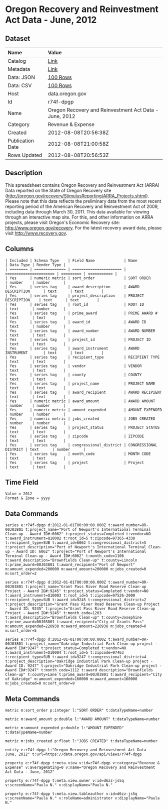 # Oregon Recovery and Reinvestment Act Data - June, 2012

## Dataset

| Name | Value |
| :--- | :---- |
| Catalog | [Link](https://catalog.data.gov/dataset/oregon-recovery-and-reinvestment-act-data-june-2012-371c3) |
| Metadata | [Link](https://data.oregon.gov/api/views/r74f-dpgp) |
| Data: JSON | [100 Rows](https://data.oregon.gov/api/views/r74f-dpgp/rows.json?max_rows=100) |
| Data: CSV | [100 Rows](https://data.oregon.gov/api/views/r74f-dpgp/rows.csv?max_rows=100) |
| Host | data.oregon.gov |
| Id | r74f-dpgp |
| Name | Oregon Recovery and Reinvestment Act Data - June, 2012 |
| Category | Revenue & Expense |
| Created | 2012-08-08T20:56:38Z |
| Publication Date | 2012-08-08T21:00:58Z |
| Rows Updated | 2012-08-08T20:56:53Z |

## Description

This spreadsheet contains Oregon Recovery and Reinvestment Act (ARRA) Data reported on the State of Oregon Recovery site (http://oregon.gov/recovery/StimulusReporting/ARRA_Projects.shtml). Please note that this data reflects the preliminary data from the most recent reporting period of the American Recovery and Reinvestment Act of 2009, including data through March 30, 2011. This data available for viewing through an interactive map site. For this, and other information on ARRA projects, please visit Oregon's Economic Recovery site: http://www.oregon.gov/recovery. For the latest recovery award data, please visit http://www.recovery.gov.

## Columns

```ls
| Included | Schema Type    | Field Name             | Name                   | Data Type | Render Type |
| ======== | ============== | ====================== | ====================== | ========= | =========== |
| Yes      | numeric metric | sort_order             | SORT ORDER             | number    | number      |
| Yes      | series tag     | award_description      | AWARD DESCRIPTION      | text      | text        |
| Yes      | series tag     | project_description    | PROJECT DESCRIPTION    | text      | text        |
| Yes      | series tag     | root_id                | ROOT ID                | text      | number      |
| Yes      | series tag     | prime_award            | PRIME AWARD #          | text      | text        |
| Yes      | series tag     | award_id               | AWARD ID               | text      | number      |
| Yes      | series tag     | award_number           | AWARD NUMBER           | text      | text        |
| Yes      | series tag     | project_id             | PROJECT ID             | text      | text        |
| Yes      | series tag     | award_instrument       | AWARD INSTRUMENT       | text      | text        |
| Yes      | series tag     | recipient_type         | RECIPIENT TYPE         | text      | text        |
| Yes      | series tag     | vendor                 | VENDOR                 | text      | text        |
| Yes      | series tag     | county                 | COUNTY                 | text      | text        |
| Yes      | series tag     | project_name           | PROJECT NAME           | text      | text        |
| Yes      | series tag     | award_recipient        | AWARD RECIPIENT        | text      | text        |
| Yes      | numeric metric | award_amount           | AWARD AMOUNT           | number    | number      |
| Yes      | numeric metric | amount_expended        | AMOUNT EXPENDED        | number    | number      |
| Yes      | numeric metric | jobs_created           | JOBS CREATED           | number    | number      |
| Yes      | series tag     | project_status         | PROJECT STATUS         | text      | text        |
| Yes      | series tag     | zipcode                | ZIPCODE                | text      | text        |
| Yes      | series tag     | congressional_district | CONGRESSIONAL DISTRICT | text      | number      |
| Yes      | series tag     | month_code             | MONTH CODE             | text      | text        |
| Yes      | series tag     | project                | Project                | text      | text        |
```

## Time Field

```ls
Value = 2012
Format & Zone = yyyy
```

## Data Commands

```ls
series e:r74f-dpgp d:2012-01-01T00:00:00.000Z t:award_number=OR-00J03801 t:project_name="Port of Newport's International Terminal Clean-up - Award ID#:6062" t:project_status=Completed t:vendor=NO t:award_instrument=Q10002 t:root_id=5 t:zipcode=97365-4338 t:recipient_type=SUB t:award_id=6062 t:congressional_district=5 t:project_description="Port of Newport's International Terminal Clean-up - Award ID: 6062" t:project="Port of Newport's International Terminal Clean-up - Award ID#:6062" t:month_code=1106 t:award_description="Brownfields Clean-up" t:county=Lincoln t:prime_award=00J03801 t:award_recipient="Port of Newport" m:amount_expended=200000 m:award_amount=200000 m:jobs_created=0 m:sort_order=2

series e:r74f-dpgp d:2012-01-01T00:00:00.000Z t:award_number=OR-00J03801 t:project_name="Grant Pass River Road Reserve Clean-up Project - Award ID#:9245" t:project_status=Completed t:vendor=NO t:award_instrument=Q10003 t:root_id=5 t:zipcode=97526-2000 t:recipient_type=SUB t:award_id=9245 t:congressional_district=2 t:project_description="Grant Pass River Road Reserve Clean-up Project - Award ID: 9245" t:project="Grant Pass River Road Reserve Clean-up Project - Award ID#:9245" t:month_code=1203 t:award_description="Brownfields Clean-up" t:county=Josephine t:prime_award=00J03801 t:award_recipient="City of Grants Pass" m:amount_expended=220938 m:award_amount=220938 m:jobs_created=0 m:sort_order=5

series e:r74f-dpgp d:2012-01-01T00:00:00.000Z t:award_number=OR-00J03801 t:project_name="Oakridge Industrial Park Clean-up project - Award ID#:9247" t:project_status=Completed t:vendor=NO t:award_instrument=Q10004 t:root_id=5 t:zipcode=97463 t:recipient_type=SUB t:award_id=9247 t:congressional_district=4 t:project_description="Oakridge Industrial Park Clean-up project - Award ID: 9247" t:project="Oakridge Industrial Park Clean-up project - Award ID#:9247" t:month_code=1112 t:award_description="Brownfields Clean-up" t:county=Lane t:prime_award=00J03801 t:award_recipient="City of Oakridge" m:amount_expended=160000 m:award_amount=160000 m:jobs_created=0 m:sort_order=9
```

## Meta Commands

```ls
metric m:sort_order p:integer l:"SORT ORDER" t:dataTypeName=number

metric m:award_amount p:double l:"AWARD AMOUNT" t:dataTypeName=number

metric m:amount_expended p:double l:"AMOUNT EXPENDED" t:dataTypeName=number

metric m:jobs_created p:float l:"JOBS CREATED" t:dataTypeName=number

entity e:r74f-dpgp l:"Oregon Recovery and Reinvestment Act Data - June, 2012" t:url=https://data.oregon.gov/api/views/r74f-dpgp

property e:r74f-dpgp t:meta.view v:id=r74f-dpgp v:category="Revenue & Expense" v:averageRating=0 v:name="Oregon Recovery and Reinvestment Act Data - June, 2012"

property e:r74f-dpgp t:meta.view.owner v:id=d6zz-js5q v:screenName="Paula N." v:displayName="Paula N."

property e:r74f-dpgp t:meta.view.tableauthor v:id=d6zz-js5q v:screenName="Paula N." v:roleName=administrator v:displayName="Paula N."
```